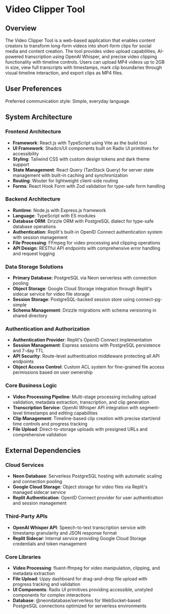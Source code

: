 # Video Clipper Tool

## Overview

The Video Clipper Tool is a web-based application that enables content creators to transform long-form videos into short-form clips for social media and content creation. The tool provides video upload capabilities, AI-powered transcription using OpenAI Whisper, and precise video clipping functionality with timeline controls. Users can upload MP4 videos up to 2GB in size, view full transcripts with timestamps, mark clip boundaries through visual timeline interaction, and export clips as MP4 files.

## User Preferences

Preferred communication style: Simple, everyday language.

## System Architecture

### Frontend Architecture
- **Framework**: React.js with TypeScript using Vite as the build tool
- **UI Framework**: Shadcn/UI components built on Radix UI primitives for accessibility
- **Styling**: Tailwind CSS with custom design tokens and dark theme support
- **State Management**: React Query (TanStack Query) for server state management with built-in caching and synchronization
- **Routing**: Wouter for lightweight client-side routing
- **Forms**: React Hook Form with Zod validation for type-safe form handling

### Backend Architecture
- **Runtime**: Node.js with Express.js framework
- **Language**: TypeScript with ES modules
- **Database ORM**: Drizzle ORM with PostgreSQL dialect for type-safe database operations
- **Authentication**: Replit's built-in OpenID Connect authentication system with session management
- **File Processing**: FFmpeg for video processing and clipping operations
- **API Design**: RESTful API endpoints with comprehensive error handling and request logging

### Data Storage Solutions
- **Primary Database**: PostgreSQL via Neon serverless with connection pooling
- **Object Storage**: Google Cloud Storage integration through Replit's sidecar service for video file storage
- **Session Storage**: PostgreSQL-backed session store using connect-pg-simple
- **Schema Management**: Drizzle migrations with schema versioning in shared directory

### Authentication and Authorization
- **Authentication Provider**: Replit's OpenID Connect implementation
- **Session Management**: Express sessions with PostgreSQL persistence and 7-day TTL
- **API Security**: Route-level authentication middleware protecting all API endpoints
- **Object Access Control**: Custom ACL system for fine-grained file access permissions based on user ownership

### Core Business Logic
- **Video Processing Pipeline**: Multi-stage processing including upload validation, metadata extraction, transcription, and clip generation
- **Transcription Service**: OpenAI Whisper API integration with segment-level timestamps and editing capabilities
- **Clip Management**: Timeline-based clip creation with precise start/end time controls and progress tracking
- **File Upload**: Direct-to-storage uploads with presigned URLs and comprehensive validation

## External Dependencies

### Cloud Services
- **Neon Database**: Serverless PostgreSQL hosting with automatic scaling and connection pooling
- **Google Cloud Storage**: Object storage for video files via Replit's managed sidecar service
- **Replit Authentication**: OpenID Connect provider for user authentication and session management

### Third-Party APIs
- **OpenAI Whisper API**: Speech-to-text transcription service with timestamp granularity and JSON response format
- **Replit Sidecar**: Internal service providing Google Cloud Storage credentials and token management

### Core Libraries
- **Video Processing**: fluent-ffmpeg for video manipulation, clipping, and metadata extraction
- **File Upload**: Uppy dashboard for drag-and-drop file upload with progress tracking and validation
- **UI Components**: Radix UI primitives providing accessible, unstyled components for complex interactions
- **Database**: @neondatabase/serverless for WebSocket-based PostgreSQL connections optimized for serverless environments